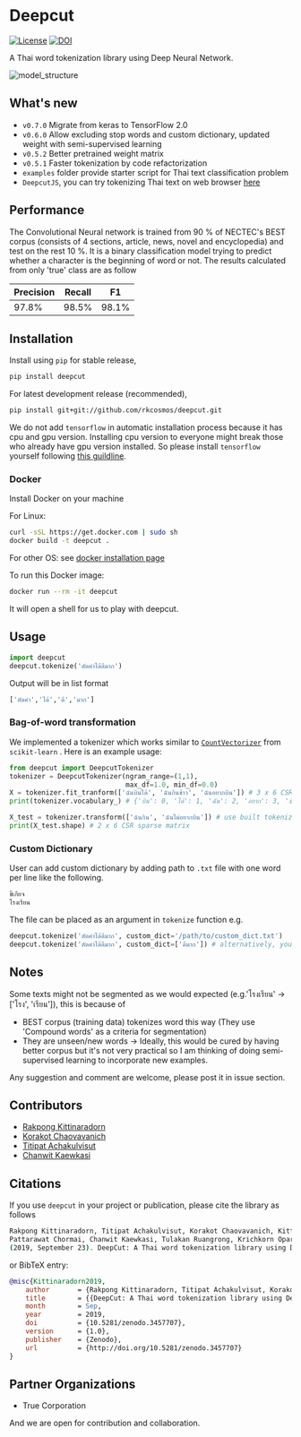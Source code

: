 # Deepcut

[![License](https://img.shields.io/badge/license-MIT-blue.svg?style=flat)](https://github.com/rkcosmos/deepcut/blob/master/LICENSE) [![DOI](https://zenodo.org/badge/95091660.svg)](https://zenodo.org/badge/latestdoi/95091660)

A Thai word tokenization library using Deep Neural Network.

![model_structure](https://user-images.githubusercontent.com/1214890/58486992-14c1d880-8191-11e9-9122-8385750e06bd.png)

## What's new

* `v0.7.0` Migrate from keras to TensorFlow 2.0
* `v0.6.0` Allow excluding stop words and custom dictionary, updated weight with semi-supervised learning
* `v0.5.2` Better pretrained weight matrix
* `v0.5.1` Faster tokenization by code refactorization
* `examples` folder provide starter script for Thai text classification problem
* `DeepcutJS`, you can try tokenizing Thai text on web browser [here](https://rkcosmos.github.io/deepcut/)

## Performance

The Convolutional Neural network is trained from 90 % of NECTEC's BEST corpus (consists of 4 sections, article, news, novel and encyclopedia) and test on the rest 10 %. It is a binary classification model trying to predict whether a character is the beginning of word or not. The results calculated from only 'true' class are as follow

| Precision | Recall |   F1   |
| --------- | ------ | ------ |
| 97.8%     | 98.5%  | 98.1%  |

## Installation

Install using `pip` for stable release,

``` bash
pip install deepcut
```

For latest development release (recommended),

``` bash
pip install git+git://github.com/rkcosmos/deepcut.git
```

We do not add `tensorflow` in automatic installation process because it has cpu and gpu version. Installing cpu version to everyone might break those who already have gpu version installed. So please install `tensorflow` yourself following [this guildline](https://www.tensorflow.org/install/).

### Docker

Install Docker on your machine

For Linux:

``` bash
curl -sSL https://get.docker.com | sudo sh
docker build -t deepcut .
```

For other OS: see [docker installation page](https://docs.docker.com/engine/installation/)

To run this Docker image:

``` bash
docker run --rm -it deepcut
```

It will open a shell for us to play with deepcut.

## Usage

``` python
import deepcut
deepcut.tokenize('ตัดคำได้ดีมาก')
```

Output will be in list format

``` bash
['ตัดคำ','ได้','ดี','มาก']
```

### Bag-of-word transformation

We implemented a tokenizer which works similar to [`CountVectorizer`](http://scikit-learn.org/stable/modules/generated/sklearn.feature_extraction.text.CountVectorizer.html) from `scikit-learn` . Here is an example usage:

``` python
from deepcut import DeepcutTokenizer
tokenizer = DeepcutTokenizer(ngram_range=(1,1),
                             max_df=1.0, min_df=0.0)
X = tokenizer.fit_tranform(['ฉันบินได้', 'ฉันกินข้าว', 'ฉันอยากบิน']) # 3 x 6 CSR sparse matrix
print(tokenizer.vocabulary_) # {'บิน': 0, 'ได้': 1, 'ฉัน': 2, 'อยาก': 3, 'ข้าว': 4, 'กิน': 5}, column index of sparse matrix

X_test = tokenizer.transform(['ฉันกิน', 'ฉันไม่อยากบิน']) # use built tokenizer vobalurary to transform new text
print(X_test.shape) # 2 x 6 CSR sparse matrix
```

### Custom Dictionary

User can add custom dictionary by adding path to `.txt` file with one word per line like the following.

``` bash
ขี้เกียจ
โรงเรียน
```

The file can be placed as an argument in `tokenize` function e.g.

``` python
deepcut.tokenize('ตัดคำได้ดีมาก', custom_dict='/path/to/custom_dict.txt')
deepcut.tokenize('ตัดคำได้ดีมาก', custom_dict=['ดีมาก']) # alternatively, you can provide a list of custom dictionary
```

## Notes

Some texts might not be segmented as we would expected (e.g.'โรงเรียน' -> ['โรง', 'เรียน']), this is because of

* BEST corpus (training data) tokenizes word this way (They use 'Compound words' as a criteria for segmentation)
* They are unseen/new words -> Ideally, this would be cured by having better corpus but it's not very practical so I am thinking of doing semi-supervised learning to incorporate new examples.

Any suggestion and comment are welcome, please post it in issue section.

## Contributors

* [Rakpong Kittinaradorn](https://github.com/rkcosmos)
* [Korakot Chaovavanich](https://github.com/korakot)
* [Titipat Achakulvisut](https://github.com/titipata)
* [Chanwit Kaewkasi](https://github.com/chanwit)

## Citations

If you use `deepcut` in your project or publication, please cite the library as follows

``` bash
Rakpong Kittinaradorn, Titipat Achakulvisut, Korakot Chaovavanich, Kittinan Srithaworn,
Pattarawat Chormai, Chanwit Kaewkasi, Tulakan Ruangrong, Krichkorn Oparad.
(2019, September 23). DeepCut: A Thai word tokenization library using Deep Neural Network. Zenodo. http://doi.org/10.5281/zenodo.3457707
```

or BibTeX entry:

``` bib
@misc{Kittinaradorn2019,
    author       = {Rakpong Kittinaradorn, Titipat Achakulvisut, Korakot Chaovavanich, Kittinan Srithaworn, Pattarawat Chormai, Chanwit Kaewkasi, Tulakan Ruangrong, Krichkorn Oparad},
    title        = {{DeepCut: A Thai word tokenization library using Deep Neural Network}},
    month        = Sep,
    year         = 2019,
    doi          = {10.5281/zenodo.3457707},
    version      = {1.0},
    publisher    = {Zenodo},
    url          = {http://doi.org/10.5281/zenodo.3457707}
}
```

## Partner Organizations

* True Corporation

And we are open for contribution and collaboration.